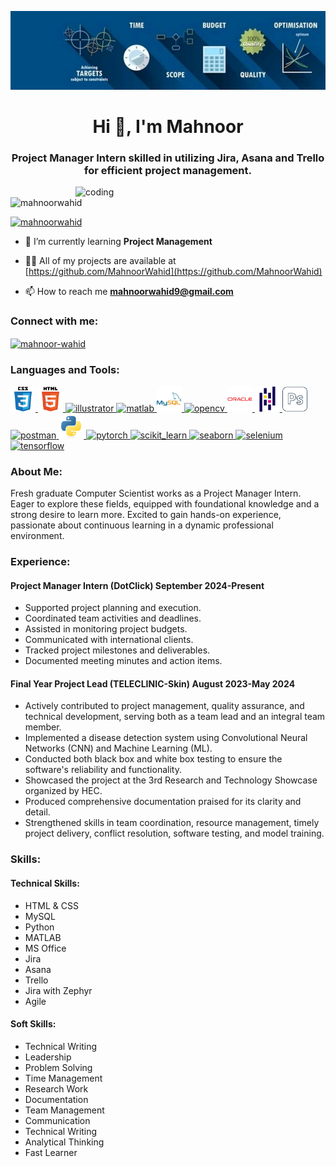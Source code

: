 ![logo](https://github.com/MahnoorWahid/MahnoorWahid/blob/main/Banner.jpeg)
<h1 align="center">Hi 👋, I'm Mahnoor</h1>
<h3 align="center">Project Manager Intern skilled in utilizing Jira, Asana and Trello for efficient project management.</h3>
<img align="right" alt="coding" width="400" src="https://cdn.dribbble.com/users/4055494/screenshots/15215756/lottie-000_1_1.gif">

<p align="left"> <img src="https://komarev.com/ghpvc/?username=mahnoorwahid&label=Profile%20views&color=0e75b6&style=flat" alt="mahnoorwahid" /> </p>

<p align="left"> <a href="https://github.com/ryo-ma/github-profile-trophy"><img src="https://github-profile-trophy.vercel.app/?username=mahnoorwahid" alt="mahnoorwahid" /></a> </p>

- 🌱 I’m currently learning **Project Management**

- 👨‍💻 All of my projects are available at [https://github.com/MahnoorWahid](https://github.com/MahnoorWahid)

- 📫 How to reach me **mahnoorwahid9@gmail.com**
  
<h3 align="left">Connect with me:</h3>
<p align="left">
<a href="https://www.linkedin.com/in/mahnoor-wahid-a6282a27b" target="blank"><img align="center" src="https://raw.githubusercontent.com/rahuldkjain/github-profile-readme-generator/master/src/images/icons/Social/linked-in-alt.svg" alt="mahnoor-wahid" height="30" width="40" /></a>
</p>

<h3 align="left">Languages and Tools:</h3>
<p align="left"> 
<a href="https://www.w3schools.com/css/" target="_blank" rel="noreferrer"> <img src="https://raw.githubusercontent.com/devicons/devicon/master/icons/css3/css3-original-wordmark.svg" alt="css3" width="40" height="40"/> </a> 
<a href="https://www.w3.org/html/" target="_blank" rel="noreferrer"> <img src="https://raw.githubusercontent.com/devicons/devicon/master/icons/html5/html5-original-wordmark.svg" alt="html5" width="40" height="40"/> </a> 
<a href="https://www.adobe.com/in/products/illustrator.html" target="_blank" rel="noreferrer"> <img src="https://www.vectorlogo.zone/logos/adobe_illustrator/adobe_illustrator-icon.svg" alt="illustrator" width="40" height="40"/> </a> 
<a href="https://www.mathworks.com/" target="_blank" rel="noreferrer"> <img src="https://upload.wikimedia.org/wikipedia/commons/2/21/Matlab_Logo.png" alt="matlab" width="40" height="40"/> </a> 
<a href="https://www.mysql.com/" target="_blank" rel="noreferrer"> <img src="https://raw.githubusercontent.com/devicons/devicon/master/icons/mysql/mysql-original-wordmark.svg" alt="mysql" width="40" height="40"/> </a> 
<a href="https://opencv.org/" target="_blank" rel="noreferrer"> <img src="https://www.vectorlogo.zone/logos/opencv/opencv-icon.svg" alt="opencv" width="40" height="40"/> </a> 
<a href="https://www.oracle.com/" target="_blank" rel="noreferrer"> <img src="https://raw.githubusercontent.com/devicons/devicon/master/icons/oracle/oracle-original.svg" alt="oracle" width="40" height="40"/> </a> 
<a href="https://pandas.pydata.org/" target="_blank" rel="noreferrer"> <img src="https://raw.githubusercontent.com/devicons/devicon/2ae2a900d2f041da66e950e4d48052658d850630/icons/pandas/pandas-original.svg" alt="pandas" width="40" height="40"/> </a> 
<a href="https://www.photoshop.com/en" target="_blank" rel="noreferrer"> <img src="https://raw.githubusercontent.com/devicons/devicon/master/icons/photoshop/photoshop-line.svg" alt="photoshop" width="40" height="40"/> </a> 
<a href="https://postman.com" target="_blank" rel="noreferrer"> <img src="https://www.vectorlogo.zone/logos/getpostman/getpostman-icon.svg" alt="postman" width="40" height="40"/> </a> 
<a href="https://www.python.org" target="_blank" rel="noreferrer"> <img src="https://raw.githubusercontent.com/devicons/devicon/master/icons/python/python-original.svg" alt="python" width="40" height="40"/> </a> 
<a href="https://pytorch.org/" target="_blank" rel="noreferrer"> <img src="https://www.vectorlogo.zone/logos/pytorch/pytorch-icon.svg" alt="pytorch" width="40" height="40"/> </a> 
<a href="https://scikit-learn.org/" target="_blank" rel="noreferrer"> <img src="https://upload.wikimedia.org/wikipedia/commons/0/05/Scikit_learn_logo_small.svg" alt="scikit_learn" width="40" height="40"/> </a> 
<a href="https://seaborn.pydata.org/" target="_blank" rel="noreferrer"> <img src="https://seaborn.pydata.org/_images/logo-mark-lightbg.svg" alt="seaborn" width="40" height="40"/> </a> 
<a href="https://www.selenium.dev" target="_blank" rel="noreferrer"> <img src="https://raw.githubusercontent.com/detain/svg-logos/780f25886640cef088af994181646db2f6b1a3f8/svg/selenium-logo.svg" alt="selenium" width="40" height="40"/> </a> 
<a href="https://www.tensorflow.org" target="_blank" rel="noreferrer"> <img src="https://www.vectorlogo.zone/logos/tensorflow/tensorflow-icon.svg" alt="tensorflow" width="40" height="40"/> </a> 
</p>

<h3 align="left">About Me:</h3>
<p align="left">Fresh graduate Computer Scientist works as a Project Manager Intern. Eager to explore these fields, equipped with foundational knowledge and a strong desire to learn more. Excited to gain hands-on experience, passionate about continuous learning in a dynamic professional environment.</p>

<h3 align="left">Experience:</h3>
<h4 align="left">Project Manager Intern (DotClick) September 2024-Present</h4>
<ul>
<li>Supported project planning and execution.</li>
<li>Coordinated team activities and deadlines.</li>
<li>Assisted in monitoring project budgets.</li>
<li>Communicated with international clients.</li>
<li>Tracked project milestones and deliverables.</li>
<li>Documented meeting minutes and action items.</li>
</ul>
<h4 align="left">Final Year Project Lead (TELECLINIC-Skin) August 2023-May 2024</h4>
<ul>
<li>Actively contributed to project management, quality assurance, and technical development, serving both as a team lead and an integral team member.</li>
<li>Implemented a disease detection system using Convolutional Neural Networks (CNN) and Machine Learning (ML).</li>
<li>Conducted both black box and white box testing to ensure the software's reliability and functionality.</li>
<li>Showcased the project at the 3rd Research and Technology Showcase organized by HEC.</li>
<li>Produced comprehensive documentation praised for its clarity and detail.</li>
<li>Strengthened skills in team coordination, resource management, timely project delivery, conflict resolution, software testing, and model training.</li>
</ul>

<h3 align="left">Skills:</h3>
<h4 align="left">Technical Skills:</h4>
<ul>
<li>HTML & CSS</li>
<li>MySQL</li>
<li>Python</li>
<li>MATLAB</li>
<li>MS Office</li>
<li>Jira</li>
<li>Asana</li>
<li>Trello</li>
<li>Jira with Zephyr</li>
<li>Agile</li>
</ul>

<h4 align="left">Soft Skills:</h4>
<ul>
<li>Technical Writing</li>
<li>Leadership</li>
<li>Problem Solving</li>
<li>Time Management</li>
<li>Research Work</li>
<li>Documentation</li>
<li>Team Management</li>
<li>Communication</li>
<li>Technical Writing</li>
<li>Analytical Thinking</li>
<li>Fast Learner</li>
</ul>
